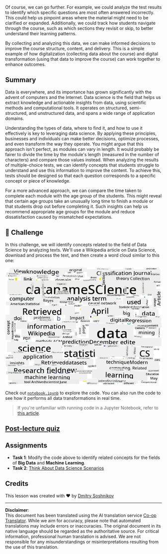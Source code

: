 <!--
CO_OP_TRANSLATOR_METADATA:
{
  "original_hash": "8141e7195841682914be03ef930fe43d",
  "translation_date": "2025-09-03T19:56:26+00:00",
  "source_file": "1-Introduction/01-defining-data-science/README.md",
  "language_code": "en"
}
-->
Of course, we can go further. For example, we could analyze the test results to identify which specific questions are most often answered incorrectly. This could help us pinpoint areas where the material might need to be clarified or expanded. Additionally, we could track how students navigate through the course, such as which sections they revisit or skip, to better understand their learning patterns.

By collecting and analyzing this data, we can make informed decisions to improve the course structure, content, and delivery. This is a simple example of how digitalization (collecting data about the course) and digital transformation (using that data to improve the course) can work together to enhance outcomes.

## Summary

Data is everywhere, and its importance has grown significantly with the advent of computers and the Internet. Data science is the field that helps us extract knowledge and actionable insights from data, using scientific methods and computational tools. It operates on structured, semi-structured, and unstructured data, and spans a wide range of application domains.

Understanding the types of data, where to find it, and how to use it effectively is key to leveraging data science. By applying these principles, businesses and individuals can make better decisions, optimize processes, and even transform the way they operate.
You might argue that this approach isn't perfect, as modules can vary in length. It would probably be fairer to divide the time by the module's length (measured in the number of characters) and compare those values instead.
When analyzing the results of multiple-choice tests, we can identify concepts that students struggle to understand and use this information to improve the content. To achieve this, tests should be designed so that each question corresponds to a specific concept or piece of knowledge.

For a more advanced approach, we can compare the time taken to complete each module with the age group of the students. This might reveal that certain age groups take an unusually long time to finish a module or that students drop out before completing it. Such insights can help us recommend appropriate age groups for the module and reduce dissatisfaction caused by mismatched expectations.

## 🚀 Challenge

In this challenge, we will identify concepts related to the field of Data Science by analyzing texts. We'll use a Wikipedia article on Data Science, download and process the text, and then create a word cloud similar to this one:

![Word Cloud for Data Science](../../../../translated_images/ds_wordcloud.664a7c07dca57de017c22bf0498cb40f898d48aa85b3c36a80620fea12fadd42.en.png)

Check out [`notebook.ipynb`](../../../../../../../../../1-Introduction/01-defining-data-science/notebook.ipynb ':ignore') to explore the code. You can also run the code to see how it performs all data transformations in real time.

> If you're unfamiliar with running code in a Jupyter Notebook, refer to [this article](https://soshnikov.com/education/how-to-execute-notebooks-from-github/).

## [Post-lecture quiz](https://ff-quizzes.netlify.app/en/ds/)

## Assignments

* **Task 1**: Modify the code above to identify related concepts for the fields of **Big Data** and **Machine Learning**.
* **Task 2**: [Think About Data Science Scenarios](assignment.md)

## Credits

This lesson was created with ♥️ by [Dmitry Soshnikov](http://soshnikov.com)

---

**Disclaimer**:  
This document has been translated using the AI translation service [Co-op Translator](https://github.com/Azure/co-op-translator). While we aim for accuracy, please note that automated translations may include errors or inaccuracies. The original document in its native language should be regarded as the authoritative source. For critical information, professional human translation is advised. We are not responsible for any misunderstandings or misinterpretations resulting from the use of this translation.